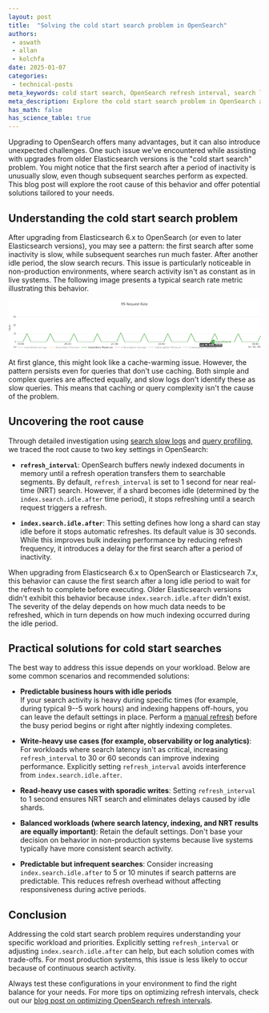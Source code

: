 ```yaml
---
layout: post
title:  "Solving the cold start search problem in OpenSearch"
authors:
 - aswath
 - allan
 - kolchfa
date: 2025-01-07
categories:
 - technical-posts
meta_keywords: cold start search, OpenSearch refresh interval, search latency, search performance optimization  
meta_description: Explore the cold start search problem in OpenSearch after upgrading from older Elasticsearch versions. Learn about the root causes and discover practical solutions to optimize search performance for various workload scenarios.
has_math: false
has_science_table: true
---
```


Upgrading to OpenSearch offers many advantages, but it can also introduce unexpected challenges. One such issue we've encountered while assisting with upgrades from older Elasticsearch versions is the "cold start search" problem. You might notice that the first search after a period of inactivity is unusually slow, even though subsequent searches perform as expected. This blog post will explore the root cause of this behavior and offer potential solutions tailored to your needs.

## Understanding the cold start search problem

After upgrading from Elasticsearch 6.x to OpenSearch (or even to later Elasticsearch versions), you may see a pattern: the first search after some inactivity is slow, while subsequent searches run much faster. After another idle period, the slow search recurs. This issue is particularly noticeable in non-production environments, where search activity isn't as constant as in live systems. The following image presents a typical search rate metric illustrating this behavior.

![Search rate metric](/assets/media/blog-images/2024-12-23-cold-start-search/search-metric.png)

At first glance, this might look like a cache-warming issue. However, the pattern persists even for queries that don't use caching. Both simple and complex queries are affected equally, and slow logs don't identify these as slow queries. This means that caching or query complexity isn't the cause of the problem.

## Uncovering the root cause

Through detailed investigation using [search slow logs](https://opensearch.org/docs/latest/install-and-configure/configuring-opensearch/logs/#shard-slow-logs) and [query profiling](https://opensearch.org/docs/latest/api-reference/profile/), we traced the root cause to two key settings in OpenSearch:  

- **`refresh_interval`**: OpenSearch buffers newly indexed documents in memory until a refresh operation transfers them to searchable segments. By default, `refresh_interval` is set to 1 second for near real-time (NRT) search. However, if a shard becomes idle (determined by the `index.search.idle.after` time period), it stops refreshing until a search request triggers a refresh.

- **`index.search.idle.after`**: This setting defines how long a shard can stay idle before it stops automatic refreshes. Its default value is 30 seconds. While this improves bulk indexing performance by reducing refresh frequency, it introduces a delay for the first search after a period of inactivity.

When upgrading from Elasticsearch 6.x to OpenSearch or Elasticsearch 7.x, this behavior can cause the first search after a long idle period to wait for the refresh to complete before executing. Older Elasticsearch versions didn't exhibit this behavior because `index.search.idle.after` didn't exist. The severity of the delay depends on how much data needs to be refreshed, which in turn depends on how much indexing occurred during the idle period.

## Practical solutions for cold start searches

The best way to address this issue depends on your workload. Below are some common scenarios and recommended solutions:

- **Predictable business hours with idle periods**  
  If your search activity is heavy during specific times (for example, during typical 9--5 work hours) and indexing happens off-hours, you can leave the default settings in place. Perform a [manual refresh](https://opensearch.org/docs/latest/api-reference/index-apis/refresh/) before the busy period begins or right after nightly indexing completes.

- **Write-heavy use cases (for example, observability or log analytics)**: For workloads where search latency isn't as critical, increasing `refresh_interval` to 30 or 60 seconds can improve indexing performance. Explicitly setting `refresh_interval` avoids interference from `index.search.idle.after`.

- **Read-heavy use cases with sporadic writes**: Setting `refresh_interval` to 1 second ensures NRT search and eliminates delays caused by idle shards.

- **Balanced workloads (where search latency, indexing, and NRT results are equally important)**: Retain the default settings. Don't base your decision on behavior in non-production systems because live systems typically have more consistent search activity.

- **Predictable but infrequent searches**: Consider increasing `index.search.idle.after` to 5 or 10 minutes if search patterns are predictable. This reduces refresh overhead without affecting responsiveness during active periods.

## Conclusion

Addressing the cold start search problem requires understanding your specific workload and priorities. Explicitly setting `refresh_interval` or adjusting `index.search.idle.after` can help, but each solution comes with trade-offs. For most production systems, this issue is less likely to occur because of continuous search activity.

Always test these configurations in your environment to find the right balance for your needs. For more tips on optimizing refresh intervals, check out our [blog post on optimizing OpenSearch refresh intervals](https://opensearch.org/blog/optimize-refresh-interval/).
